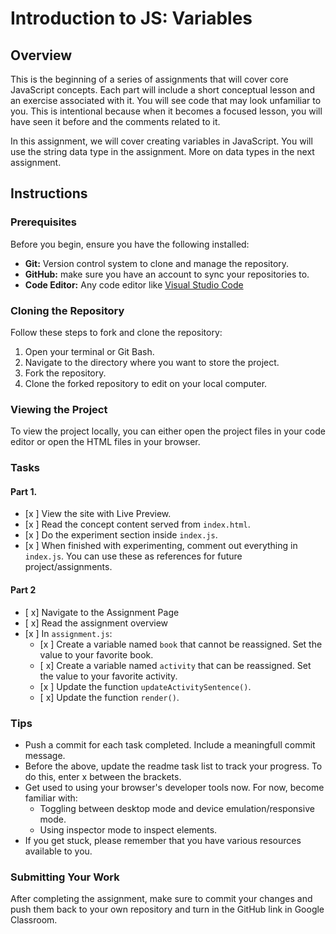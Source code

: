 # Introduction to JS: Variables

## Overview
This is the beginning of a series of assignments that will cover core JavaScript concepts. Each part will include a short conceptual lesson and an exercise associated with it. You will see code that may look unfamiliar to you. This is intentional because when it becomes a focused lesson, you will have seen it before and the comments related to it.

In this assignment, we will cover creating variables in JavaScript. You will use the string data type in the assignment. More on data types in the next assignment.

## Instructions

### Prerequisites

Before you begin, ensure you have the following installed:

- **Git:** Version control system to clone and manage the repository.
- **GitHub:** make sure you have an account to sync your repositories to.
- **Code Editor:** Any code editor like [Visual Studio Code](https://code.visualstudio.com/)

### Cloning the Repository

Follow these steps to fork and clone the repository:

1. Open your terminal or Git Bash.
2. Navigate to the directory where you want to store the project.
3. Fork the repository.
4. Clone the forked repository to edit on your local computer.

### Viewing the Project

To view the project locally, you can either open the project files in your code editor or open the HTML files in your browser.

### Tasks

#### Part 1.

- [x ] View the site with Live Preview.
- [x ] Read the concept content served from `index.html`.
- [x ] Do the experiment section inside `index.js`.
- [x ] When finished with experimenting, comment out everything in `index.js`. You can use these as references for future project/assignments.

#### Part 2

- [ x] Navigate to the Assignment Page
- [ x] Read the assignment overview
- [x ] In `assignment.js`:
    - [x ] Create a variable named `book` that cannot be reassigned. Set the value to your favorite book.
    - [ x] Create a variable named `activity` that can be reassigned. Set the value to your favorite activity.
    - [x ] Update the function `updateActivitySentence()`.
    - [ x] Update the function `render()`.


### Tips
- Push a commit for each task completed. Include a meaningfull commit message.
- Before the above, update the readme task list to track your progress. To do this, enter x between the brackets.
- Get used to using your browser's developer tools now. For now, become familiar with: 
    - Toggling between desktop mode and device emulation/responsive mode.
    - Using inspector mode to inspect elements.
- If you get stuck, please remember that you have various resources available to you.


### Submitting Your Work

After completing the assignment, make sure to commit your changes and push them back to your own repository and turn in the GitHub link in Google Classroom.
